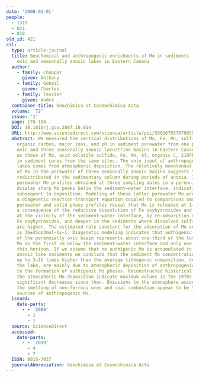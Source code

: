 ```yaml
---
date: '2008-01-01'
people:
  - 1319
  - 821
  - 818
old_id: 421
csl:
  type: article-journal
  title: Geochemical and anthropogenic enrichments of Mo in sediments from perennially
    oxic and seasonally anoxic lakes in Eastern Canada
  author:
    - family: Chappaz
      given: Anthony
    - family: Gobeil
      given: Charles
    - family: Tessier
      given: André
  container-title: Geochimica et Cosmochimica Acta
  volume: '72'
  issue: '1'
  page: 170-184
  DOI: 10.1016/j.gca.2007.10.014
  URL: http://www.sciencedirect.com/science/article/pii/S0016703707005959
  abstract: We measured the vertical distributions of Mo, Fe, Mn, sulfide, sulfate,
    organic carbon, major ions, and pH in sediment porewater from one perennially
    oxic and three seasonally anoxic lacustrine basins in Eastern Canada, as well
    as those of Mo, acid volatile sulfide, Fe, Mn, Al, organic C, 210Pb and 137Cs
    in sediment cores from the same sites. The only input of anthropogenic Mo to these
    lakes comes from atmospheric deposition. The relatively monotonous distribution
    of Mo in the porewater of three seasonally anoxic basins suggests that Mo is not
    redistributed in the sedimentary column during periods of anoxia. In contrast,
    porewater Mo profiles obtained at three sampling dates in a perennially oxic basin
    display sharp Mo peaks below the sediment–water interface, indicating redistribution
    subsequent to deposition. Modeling of these latter porewater Mo profiles with
    a diagenetic reaction-transport equation coupled to comparisons among the various
    porewater and solid phase profiles reveal that Mo is released at 1–2cm depth as
    a consequence of the reductive dissolution of Fe oxyhydroxides and scavenged both
    at the vicinity of the sediment–water interface, by re-adsorption onto authigenic
    Fe oxyhydroxides, and deeper in the sediments where dissolved sulfide concentrations
    are higher. The estimated rate constant for the adsorption of Mo onto Fe oxyhydroxides
    is 36±45cm3mol−1s−1. Diagenetic modeling indicates that authigenic Mo in sediments
    of the perennially oxic basin represents about one-third of the total solid phase
    Mo in the first cm below the sediment–water interface and only one tenth below
    this horizon. If we assume that no authigenic Mo is accumulated in the seasonally
    anoxic lake sediments we conclude that the sediment Mo concentrations, which are
    up to 3–16 times higher than the average lithogenic composition, depending on
    the lake, are mainly due to atmospheric deposition of anthropogenic Mo and not
    to the formation of authigenic Mo phases. Reconstructed historical records of
    the atmospheric Mo deposition indicate maximum values in the 1970s and 1980s and
    significant decreases since then. Emissions to the atmosphere associated with
    the smelting of non-ferrous ores and coal combustion appear to be the most important
    sources of anthropogenic Mo.
  issued:
    date-parts:
      - - '2008'
        - 1
        - 1
  source: ScienceDirect
  accessed:
    date-parts:
      - - '2019'
        - 4
        - 7
  ISSN: 0016-7037
  journalAbbreviation: Geochimica et Cosmochimica Acta
---
```

